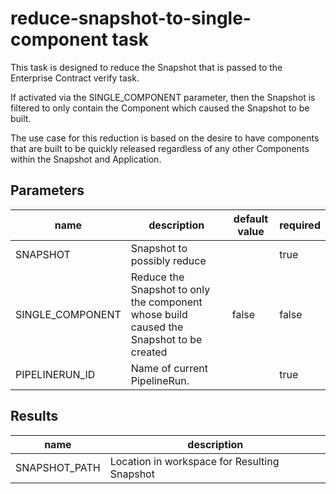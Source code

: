 # reduce-snapshot-to-single-component task

This task is designed to reduce the Snapshot that is passed to the Enterprise Contract verify task. 

If activated via the SINGLE_COMPONENT parameter, then the Snapshot is filtered to only contain the Component which caused the Snapshot to be built.

The use case for this reduction is based on the desire to have components that are built to be quickly released
regardless of any other Components within the Snapshot and Application. 

## Parameters
| name              | description                                                                              | default value | required   |
|-------------------|------------------------------------------------------------------------------------------|---------------|------------|
| SNAPSHOT          | Snapshot to possibly reduce                                                              |               | true       |
| SINGLE_COMPONENT  | Reduce the Snapshot to only the component whose build caused the Snapshot to be created  | false         | false      |
| PIPELINERUN_ID    | Name of current PipelineRun.                                                             |               | true       |

## Results
| name          | description                                  |
|---------------|----------------------------------------------|
| SNAPSHOT_PATH | Location in workspace for Resulting Snapshot |
